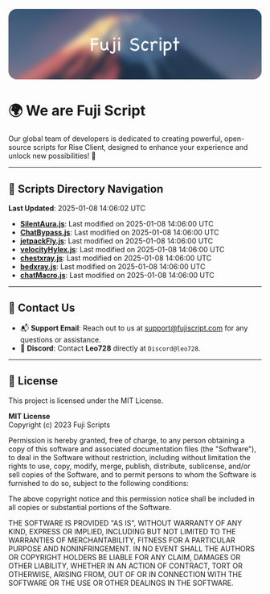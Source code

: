 ![Banner](.github/b.webp)

# 🌍 **We are Fuji Script**

Our global team of developers is dedicated to creating powerful, open-source scripts for Rise Client, designed to enhance your experience and unlock new possibilities! 🌟

---
<!-- SCRIPTS_NAVIGATION_START -->
## 📂 **Scripts Directory Navigation**

**Last Updated**: 2025-01-08 14:06:02 UTC

- **[SilentAura.js](scripts/SilentAura.js)**: Last modified on 2025-01-08 14:06:00 UTC
- **[ChatBypass.js](scripts/ChatBypass.js)**: Last modified on 2025-01-08 14:06:00 UTC
- **[jetpackFly.js](scripts/jetpackFly.js)**: Last modified on 2025-01-08 14:06:00 UTC
- **[velocityHylex.js](scripts/velocityHylex.js)**: Last modified on 2025-01-08 14:06:00 UTC
- **[chestxray.js](scripts/chestxray.js)**: Last modified on 2025-01-08 14:06:00 UTC
- **[bedxray.js](scripts/bedxray.js)**: Last modified on 2025-01-08 14:06:00 UTC
- **[chatMacro.js](scripts/chatMacro.js)**: Last modified on 2025-01-08 14:06:00 UTC

<!-- SCRIPTS_NAVIGATION_END -->

---

## 💬 **Contact Us**  
- 📬 **Support Email**: Reach out to us at [support@fujiscript.com](mailto:support@fujiscript.com) for any questions or assistance.  
- 💬 **Discord**: Contact **Leo728** directly at `Discord@leo728`.

---

## 📜 **License**

This project is licensed under the MIT License.  

**MIT License**  
Copyright (c) 2023 Fuji Scripts  

Permission is hereby granted, free of charge, to any person obtaining a copy of this software and associated documentation files (the "Software"), to deal in the Software without restriction, including without limitation the rights to use, copy, modify, merge, publish, distribute, sublicense, and/or sell copies of the Software, and to permit persons to whom the Software is furnished to do so, subject to the following conditions:  

The above copyright notice and this permission notice shall be included in all copies or substantial portions of the Software.  

THE SOFTWARE IS PROVIDED "AS IS", WITHOUT WARRANTY OF ANY KIND, EXPRESS OR IMPLIED, INCLUDING BUT NOT LIMITED TO THE WARRANTIES OF MERCHANTABILITY, FITNESS FOR A PARTICULAR PURPOSE AND NONINFRINGEMENT. IN NO EVENT SHALL THE AUTHORS OR COPYRIGHT HOLDERS BE LIABLE FOR ANY CLAIM, DAMAGES OR OTHER LIABILITY, WHETHER IN AN ACTION OF CONTRACT, TORT OR OTHERWISE, ARISING FROM, OUT OF OR IN CONNECTION WITH THE SOFTWARE OR THE USE OR OTHER DEALINGS IN THE SOFTWARE.  
